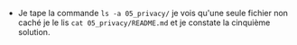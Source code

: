+ Je tape la commande `ls -a 05_privacy/` je vois qu'une seule fichier non caché je le lis `cat 05_privacy/README.md` et je constate la cinquième solution.